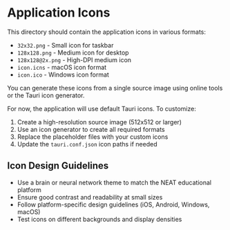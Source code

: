 # Application Icons

This directory should contain the application icons in various formats:

- `32x32.png` - Small icon for taskbar
- `128x128.png` - Medium icon for desktop
- `128x128@2x.png` - High-DPI medium icon
- `icon.icns` - macOS icon format
- `icon.ico` - Windows icon format

You can generate these icons from a single source image using online tools or the Tauri icon generator.

For now, the application will use default Tauri icons. To customize:

1. Create a high-resolution source image (512x512 or larger)
2. Use an icon generator to create all required formats
3. Replace the placeholder files with your custom icons
4. Update the `tauri.conf.json` icon paths if needed

## Icon Design Guidelines

- Use a brain or neural network theme to match the NEAT educational platform
- Ensure good contrast and readability at small sizes
- Follow platform-specific design guidelines (iOS, Android, Windows, macOS)
- Test icons on different backgrounds and display densities
